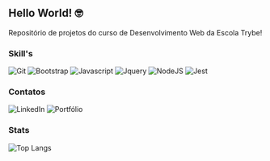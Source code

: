 ## Hello World! 🤓

Repositório de projetos do curso de Desenvolvimento Web da Escola Trybe!


### Skill's
<div>
  
  <img alt="Git" src="https://img.shields.io/badge/GIT-E44C30?style=for-the-badge&logo=git&logoColor=white">
  <img alt="Bootstrap" src="https://img.shields.io/badge/Bootstrap-563D7C?style=for-the-badge&logo=bootstrap&logoColor=white">
  <img alt="Javascript" src="https://img.shields.io/badge/JavaScript-323330?style=for-the-badge&logo=javascript&logoColor=F7DF1E">
  <img alt="Jquery" src="https://img.shields.io/badge/jQuery-0769AD?style=for-the-badge&logo=jquery&logoColor=white">
  <img alt="NodeJS" src="https://img.shields.io/badge/Node.js-43853D?style=for-the-badge&logo=node.js&logoColor=white">
  <img alt="Jest" src="https://img.shields.io/badge/Jest-323330?style=for-the-badge&logo=Jest&logoColor=white">
<div>

### Contatos
<div>
  <img alt="LinkedIn" src="https://img.shields.io/badge/LinkedIn-0077B5?style=for-the-badge&logo=linkedin&logoColor=white"> 
  <img alt="Portfólio" src="https://img.shields.io/badge/website-000000?style=for-the-badge&logo=About.me&logoColor=white"> 
</div>

### Stats  
![Top Langs](https://github-readme-stats.vercel.app/api/top-langs/?username=rafaelmagalhaesguedes&hide_progress=false)
